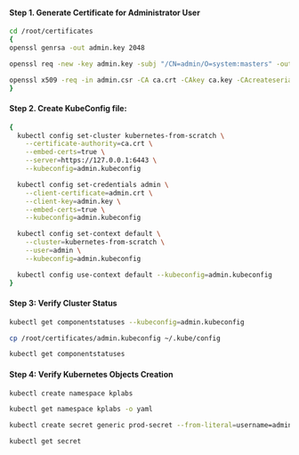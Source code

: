 #### Step 1. Generate Certificate for Administrator User
```sh
cd /root/certificates
{
openssl genrsa -out admin.key 2048

openssl req -new -key admin.key -subj "/CN=admin/O=system:masters" -out admin.csr

openssl x509 -req -in admin.csr -CA ca.crt -CAkey ca.key -CAcreateserial  -out admin.crt -days 1000
}
```

#### Step 2. Create KubeConfig file:


```sh
{
  kubectl config set-cluster kubernetes-from-scratch \
    --certificate-authority=ca.crt \
    --embed-certs=true \
    --server=https://127.0.0.1:6443 \
    --kubeconfig=admin.kubeconfig

  kubectl config set-credentials admin \
    --client-certificate=admin.crt \
    --client-key=admin.key \
    --embed-certs=true \
    --kubeconfig=admin.kubeconfig

  kubectl config set-context default \
    --cluster=kubernetes-from-scratch \
    --user=admin \
    --kubeconfig=admin.kubeconfig

  kubectl config use-context default --kubeconfig=admin.kubeconfig
}
```
#### Step 3: Verify Cluster Status
```sh
kubectl get componentstatuses --kubeconfig=admin.kubeconfig

cp /root/certificates/admin.kubeconfig ~/.kube/config

kubectl get componentstatuses
```
#### Step 4: Verify Kubernetes Objects Creation
```sh
kubectl create namespace kplabs

kubectl get namespace kplabs -o yaml

kubectl create secret generic prod-secret --from-literal=username=admin --from-literal=password=password123

kubectl get secret
```
